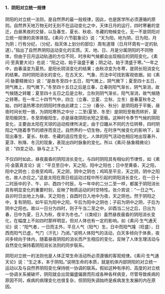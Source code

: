 #### 1．阴阳对立统一规律

阴阳的对立统一法则，是自然界的最一般规律，因此，也是医学所必须遵循的原则。自然界天地万物无时无刻不在运动变化之中，天体日月的运行，四时寒暑的变迁，白昼黑夜的交替，以及春生、夏长、秋收、冬藏的物候变化，无一不是阴阳对立统一规律的具体体现。《素问·六节脏象论》说：“天为阳，地为阴，日为阳，月为阴；行有分纪，（分纪，指天体上划分的部位）周有道理（日月环周有一定的轨道）。”指出了自然界阴阳运动变化的实质。天、地、日、月是分属阴阳的不同物体，但由于日月运动轨道的方位不同，时序和气候都会出现相应的阴阳变化。《素问·至真要大论》也说：“阳之动，始于温盛于暑；阴之动，始于清盛于寒。”一年之中，由春温变为夏热，是阳长阴消变化的结果；由秋凉变为冬寒，是阴长阳消变化的结果。四时阴阳消长的变化，在古天文、气象、历法中可找到客观依据。如《素问·脉要精微论》说：“是故冬至四十五日，阳气微上，阴气微下；夏至四十五日，阴气微上，阳气微下。”冬至四十五日之后是立春，立春则阳气渐长，阴气渐消，故气候随之转暖；夏至四十五日之后是立秋，立秋则阴气渐长，阳气渐消，故气候随之转寒。在一年二十四节气中，四立（立春、立夏、立秋、立冬）是春夏秋冬之始，四时温热寒凉的阴阳时序由此建立；二分（春分、秋分）是阴阳趋于平衡，昼夜时间长短一致，为阴阳寒热之中分；二至(夏至、冬至）是阴阳至极而转折，夏至阳极阴生，冬至阴极阳生，亦是昼夜阴阳长短之至极。这种时令季节气候的阴阳变化，主要由太阳在天球的运动规律所决定，由于日躔从不同的方位转移，四时阴阳之气随着季节的顺序而变迁。自然界的一切生物，在时序气候变化的影响下，呈现出春生、夏长、秋收、冬藏的适应性变化，人体的阳气活动也相应地出现春升、夏浮、秋降、冬沉的现象，表现出四时脉象的变化。所以《素问·脉象精微论》说：“四变之动，脉与之上下。”

不仅四时如此，昼夜晨昏的阴阳消长变化，与四时阴阳具有相似的节律性，如《素问·金匮真言论》说：“平旦至日中，天之阳，阳中之阳也；日中至黄昏，天之阳，阳中之阴也；合夜至鸡鸣，天之阴，阴中之阴也；鸡鸣至平旦，天之阴，阴中之阳也，故人亦应之。”这是太阳在周日视运动过程中所引起的阴阳消长变化，在一日十二时辰中的子、午、卯、酉四个时辰，与一年中的二分二至一样，都属于阴阳消长具有明显变化的重要时刻，反映了物质运动的时空特性。张介宾说：“一日之气，自卯时日出地上为昼，天之阳也；自酉时日入地中为夜，天之阴也。然于阴阳之中，复有阴阳，如午前为阳中之阳，午后为阳中之阴也；子前为阴中之阴，子后为阴中之阳也。故以一日分为四时，则子午当二至之中，卯酉当二分之后，日出为春，日中为夏，日入为秋，夜半为冬也。”（《类经》）虽然昼夜晨昏的阴阳消长变化，在幅度上不如四时那样明显，但对人体也有一定的影响。如《素问·生气通天论》说：“阳气者，一日而主外，平旦人气（阳气）生，日中而阳气隆（旺盛），日西而阳气已虚，气门（汗孔）乃闭。”说明人体阳气的活动，白天多倾向于体表，夜间多倾向于体内，随着昼夜阴阳的消长而产生相应的变化，反映了人体生理活动与自然变化保持着阴阳消长法则的同步联系。

阴阳对立统一的法则也是人体正常生命活动所必须遵循的客观规律。《素问·生气通天论》说：“生之本，本于阴阳。”说明生命的本质，就是机体内部阴阳的对立统一运动以及与自然界阴阳变化保持统一协调的联系。假如这种有序的、高度的对立统一协调关系被破坏，阴阳就会出现偏盛偏衰而形成各种各样病变，尽管导致疾病的原因不同，疾病的病理变化也很复杂，但阴阳失调始终是疾病发生发展的内在原因。

